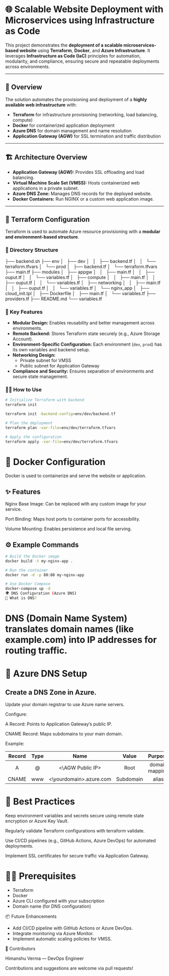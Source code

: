 # 🌐 Scalable Website Deployment with Microservices using Infrastructure as Code

This project demonstrates the **deployment of a scalable microservices-based website** using **Terraform**, **Docker**, and **Azure Infrastructure**. It leverages **Infrastructure as Code (IaC)** principles for automation, modularity, and compliance, ensuring secure and repeatable deployments across environments.

---

## 🚀 Overview

The solution automates the provisioning and deployment of a **highly available web infrastructure** with:
- **Terraform** for infrastructure provisioning (networking, load balancing, compute)
- **Docker** for containerized application deployment
- **Azure DNS** for domain management and name resolution
- **Application Gateway (AGW)** for SSL termination and traffic distribution

---

## 🏗️ Architecture Overview

- **Application Gateway (AGW):** Provides SSL offloading and load balancing.
- **Virtual Machine Scale Set (VMSS):** Hosts containerized web applications in a private subnet.
- **Azure DNS Zone:** Manages DNS records for the deployed website.
- **Docker Containers:** Run NGINX or a custom web application image.

---

## 🧱 Terraform Configuration

Terraform is used to automate Azure resource provisioning with a **modular and environment-based structure**.

### 📂 Directory Structure

├── backend.sh
├── env
│   ├── dev
│   │   ├── backend.tf
│   │   └── terraform.tfvars
│   └── prod
│       ├── backend.tf
│       └── terraform.tfvars
├── main.tf
├── modules
│   ├── appgw
│   │   ├── main.tf
│   │   ├── ouput.tf
│   │   └── variables.tf
│   ├── compute
│   │   ├── main.tf
│   │   ├── ouput.tf
│   │   └── variables.tf
│   ├── networking
│   │   ├── main.tf
│   │   ├── ouput.tf
│   │   └── variables.tf
│   └── nginx_app
│       ├── cloud_init.tpl
│       ├── Dockerfile
│       ├── main.tf
│       └── variables.tf
├── providers.tf
├── README.md
└── variables.tf


### 🧩 Key Features
- **Modular Design:** Enables reusability and better management across environments.
- **Remote Backend:** Stores Terraform state securely (e.g., Azure Storage Account).
- **Environment-Specific Configuration:** Each environment (`dev`, `prod`) has its own variables and backend setup.
- **Networking Design:** 
  - Private subnet for VMSS
  - Public subnet for Application Gateway
- **Compliance and Security:** Ensures separation of environments and secure state management.

### 🏃‍♂️ How to Use
```bash
# Initialize Terraform with backend
terraform init 

terraform init -backend-config=env/dev/backend.tf

# Plan the deployment
terraform plan -var-file=env/dev/terraform.tfvars

# Apply the configuration
terraform apply -var-file=env/dev/terraform.tfvars
```

# 🐳 Docker Configuration

Docker is used to containerize and serve the website or application.

## ✨ Features

Nginx Base Image: Can be replaced with any custom image for your service.

Port Binding: Maps host ports to container ports for accessibility.

Volume Mounting: Enables persistence and local file serving.

## ⚙️ Example Commands
```bash
# Build the Docker image
docker build -t my-nginx-app .

# Run the container
docker run -d -p 80:80 my-nginx-app

# Use Docker Compose
docker-compose up -d
🌍 DNS Configuration (Azure DNS)
🧠 What is DNS?
```
# DNS (Domain Name System) translates domain names (like example.com) into IP addresses for routing traffic.

# 🧾 Azure DNS Setup

## Create a DNS Zone in Azure.

Update your domain registrar to use Azure name servers.

Configure:

A Record: Points to Application Gateway’s public IP.

CNAME Record: Maps subdomains to your main domain.

Example:

|Record |Type	|Name	|Value	|Purpose|
|:--:|:--:|:--:|:--:|:--:|
|A	|@	|<\AGW Public IP>	|Root |domain mapping|
|CNAME	|www	|<\yourdomain>.azure.com	|Subdomain |alias|

# 📘 Best Practices

Keep environment variables and secrets secure using remote state encryption or Azure Key Vault.

Regularly validate Terraform configurations with terraform validate.

Use CI/CD pipelines (e.g., GitHub Actions, Azure DevOps) for automated deployments.

Implement SSL certificates for secure traffic via Application Gateway.

# 🧑‍💻 Prerequisites

- Terraform
- Docker
- Azure CLI configured with your subscription
- Domain name (for DNS configuration)

📦 Future Enhancements

- Add CI/CD pipeline with GitHub Actions or Azure DevOps.
- Integrate monitoring via Azure Monitor.
- Implement automatic scaling policies for VMSS.

👥 Contributors

Himanshu Verma — DevOps Engineer 

Contributions and suggestions are welcome via pull requests!
